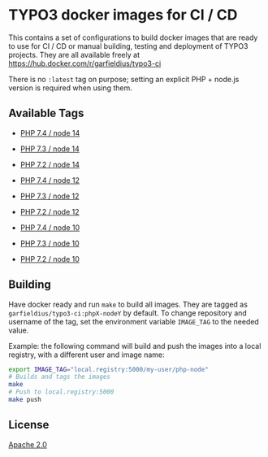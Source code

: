# TYPO3 docker images for CI / CD

This contains a set of configurations to build docker images that are ready to
use for CI / CD or manual building, testing and deployment of TYPO3 projects.
They are all available freely at <https://hub.docker.com/r/garfieldius/typo3-ci>

There is no `:latest` tag on purpose; setting an explicit PHP + node.js version
is required when using them.

## Available Tags

* [PHP 7.4 / node 14](https://github.com/garfieldius/typo3-ci/blob/master/bionic-php7.4-node14/Dockerfile)
* [PHP 7.3 / node 14](https://github.com/garfieldius/typo3-ci/blob/master/bionic-php7.3-node14/Dockerfile)
* [PHP 7.2 / node 14](https://github.com/garfieldius/typo3-ci/blob/master/bionic-php7.2-node14/Dockerfile)

* [PHP 7.4 / node 12](https://github.com/garfieldius/typo3-ci/blob/master/bionic-php7.4-node12/Dockerfile)
* [PHP 7.3 / node 12](https://github.com/garfieldius/typo3-ci/blob/master/bionic-php7.3-node12/Dockerfile)
* [PHP 7.2 / node 12](https://github.com/garfieldius/typo3-ci/blob/master/bionic-php7.2-node12/Dockerfile)

* [PHP 7.4 / node 10](https://github.com/garfieldius/typo3-ci/blob/master/bionic-php7.4-node10/Dockerfile)
* [PHP 7.3 / node 10](https://github.com/garfieldius/typo3-ci/blob/master/bionic-php7.3-node10/Dockerfile)
* [PHP 7.2 / node 10](https://github.com/garfieldius/typo3-ci/blob/master/bionic-php7.2-node10/Dockerfile)

## Building

Have docker ready and run `make` to build all images. They are tagged as
`garfieldius/typo3-ci:phpX-nodeY` by default. To change repository and username
of the tag, set the environment variable `IMAGE_TAG` to the needed value.

Example: the following command will build and push the images into a local
registry, with a different user and image name:

```bash
export IMAGE_TAG="local.registry:5000/my-user/php-node"
# Builds and tags the images
make
# Push to local.registry:5000
make push
```

## License

[Apache 2.0](https://www.apache.org/licenses/LICENSE-2.0)
